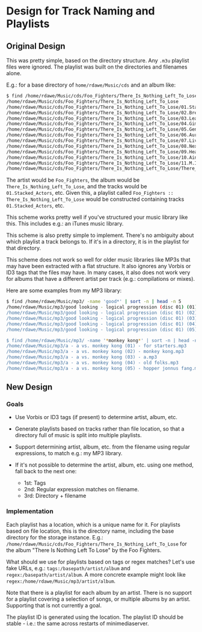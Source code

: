 # Design for Track Naming and Playlists

## Original Design

This was pretty simple, based on the directory structure. Any `.m3u` playlist files were ignored. The playlist was built on the directories and filenames alone.

E.g.: for a base directory of `home/rdawe/Music/cds` and an album like:

```bash
$ find /home/rdawe/Music/cds/Foo_Fighters/There_Is_Nothing_Left_To_Lose | sort -n
/home/rdawe/Music/cds/Foo_Fighters/There_Is_Nothing_Left_To_Lose
/home/rdawe/Music/cds/Foo_Fighters/There_Is_Nothing_Left_To_Lose/01.Stacked_Actors.flac
/home/rdawe/Music/cds/Foo_Fighters/There_Is_Nothing_Left_To_Lose/02.BreakOut.flac
/home/rdawe/Music/cds/Foo_Fighters/There_Is_Nothing_Left_To_Lose/03.Learn_to_Fly.flac
/home/rdawe/Music/cds/Foo_Fighters/There_Is_Nothing_Left_To_Lose/04.Gimme_Stitches.flac
/home/rdawe/Music/cds/Foo_Fighters/There_Is_Nothing_Left_To_Lose/05.Generator.flac
/home/rdawe/Music/cds/Foo_Fighters/There_Is_Nothing_Left_To_Lose/06.Aurora.flac
/home/rdawe/Music/cds/Foo_Fighters/There_Is_Nothing_Left_To_Lose/07.Live-In_Skin.flac
/home/rdawe/Music/cds/Foo_Fighters/There_Is_Nothing_Left_To_Lose/08.Next_Year.flac
/home/rdawe/Music/cds/Foo_Fighters/There_Is_Nothing_Left_To_Lose/09.Headwires.flac
/home/rdawe/Music/cds/Foo_Fighters/There_Is_Nothing_Left_To_Lose/10.Aint_It_The_Life.flac
/home/rdawe/Music/cds/Foo_Fighters/There_Is_Nothing_Left_To_Lose/11.M.I.A..flac
/home/rdawe/Music/cds/Foo_Fighters/There_Is_Nothing_Left_To_Lose/There_Is_Nothing_Left_To_Lose.m3u
```

The artist would be `Foo_Fighters`, the album would be `There_Is_Nothing_Left_To_Lose`, and the tracks would be `01.Stacked_Actors`, etc. Given this, a playlist called `Foo_Fighters :: There_Is_Nothing_Left_To_Lose` would be constructed containing tracks `01.Stacked_Actors`, etc.

This scheme works pretty well if you've structured your music library like this. This includes e.g.: an iTunes music library.

This scheme is also pretty simple to implement. There's no ambiguity about which playlist a track belongs to. If it's in a directory, it is in the playlist for that directory.

This scheme does not work so well for older music libraries like MP3s that may have been extracted with a flat structure. It also ignores any Vorbis or ID3 tags that the files may have. In many cases, it also does not work very for albums that have a different artist per track (e.g.: compilations or mixes).

Here are some examples from my MP3 library:

```bash
$ find /home/rdawe/Music/mp3/ -name 'good*' | sort -n | head -n 5
/home/rdawe/Music/mp3/good looking - logical progression (disc 01) (01) - ltj bukem - demon's theme.mp3
/home/rdawe/Music/mp3/good looking - logical progression (disc 01) (02) - chameleon - links.mp3
/home/rdawe/Music/mp3/good looking - logical progression (disc 01) (03) - ltj bukem - music.mp3
/home/rdawe/Music/mp3/good looking - logical progression (disc 01) (04) - pfm - one & only.mp3
/home/rdawe/Music/mp3/good looking - logical progression (disc 01) (05) - aquarius & tayla - bringing me down.mp3

$ find /home/rdawe/Music/mp3/ -name '*monkey kong*' | sort -n | head -n 5
/home/rdawe/Music/mp3/a - a vs. monkey kong (01) - for starters.mp3
/home/rdawe/Music/mp3/a - a vs. monkey kong (02) - monkey kong.mp3
/home/rdawe/Music/mp3/a - a vs. monkey kong (03) - a.mp3
/home/rdawe/Music/mp3/a - a vs. monkey kong (04) - old folks.mp3
/home/rdawe/Music/mp3/a - a vs. monkey kong (05) - hopper jonnus fang.mp3
```

## New Design

### Goals

 * Use Vorbis or ID3 tags (if present) to determine artist, album, etc.

 * Generate playlists based on tracks rather than file location, so that a directory full of music is split into multiple playlists.

 * Support determining artist, album, etc. from the filename using regular expressions, to match e.g.: my MP3 library.

 * If it's not possible to determine the artist, album, etc. using one method, fall back to the next one:
    * 1st: Tags
    * 2nd: Regular expression matches on filename.
    * 3rd: Directory + filename

### Implementation

Each playlist has a location, which is a unique name for it. For playlists based on file location, this is the directory name, including the base directory for the storage instance. E.g.: `/home/rdawe/Music/cds/Foo_Fighters/There_Is_Nothing_Left_To_Lose` for the album "There Is Nothing Left To Lose" by the Foo Fighters.

What should we use for playlists based on tags or regex matches? Let's use fake URLs, e.g.: `tags:/basepath/artist/album` and `regex:/basepath/artist/album`. A more concrete example might look like `regex:/home/rdawe/Music/mp3/artist/album`.

Note that there is a playlist for each album by an artist. There is no support for a playlist covering a selection of songs, or multiple albums by an artist. Supporting that is not currently a goal.

The playlist ID is generated using the location. The playlist ID should be stable - i.e.: the same across restarts of minimediaserver.